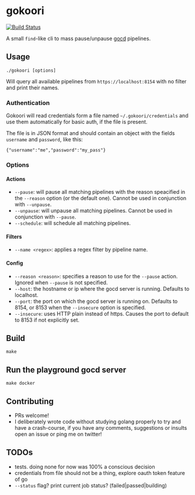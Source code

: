 # gokoori

[![Build Status](https://travis-ci.org/caligin/gokoori.svg?branch=master)](https://travis-ci.org/caligin/gokoori)

A small `find`-like cli to mass pause/unpause [gocd](https://www.gocd.io/) pipelines.

## Usage

`./gokoori [options]`

Will query all available pipelines from `https://localhost:8154` with no filter and print their names.

### Authentication

Gokoori will read credentials form a file named `~/.gokoori/credentials` and use them automatically for basic auth, if the file is present.

The file is in JSON format and should contain an object with the fields `username` and `password`, like this:

```
{"username":"me","password":"my_pass"}
```

### Options

#### Actions
- `--pause`: will pause all matching pipelines with the reason speacified in the `--reason` option (or the default one). Cannot be used in conjunction with `--unpause`.
- `--unpause`: will unpause all matching pipelines. Cannot be used in conjunction with `--pause`.
- `--schedule`: will schedule all matching pipelines.

#### Filters
- `--name <regex>`: applies a regex filter by pipeline name.

#### Config
- `--reason <reason>`: specifies a reason to use for the `--pause` action. Ignored when `--pause` is not specified.
- `--host`: the hostname or ip where the gocd server is running. Defaults to localhost.
- `--port`: the port on which the gocd server is running on. Defaults to 8154, or 8153 when the `--insecure` option is specified.
- `--insecure`: uses HTTP plain instead of https. Causes the port to default to 8153 if not explicitly set.

## Build

`make`

## Run the playground gocd server

`make docker`

## Contributing

- PRs welcome!
- I deliberately wrote code without studying golang properly to try and have a crash-course, if you have any comments, suggestions or insults open an issue or ping me on twitter!

## TODOs

- tests. doing none for now was 100% a conscious decision
- credentials from file should not be a thing, explore oauth token feature of go
- `--status` flag? print current job status? (failed|passed|building)
